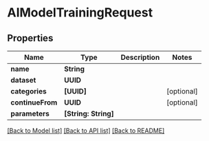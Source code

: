 # AIModelTrainingRequest

## Properties

Name | Type | Description | Notes
------------ | ------------- | ------------- | -------------
**name** | **String** |  | 
**dataset** | **UUID** |  | 
**categories** | **[UUID]** |  | [optional] 
**continueFrom** | **UUID** |  | [optional] 
**parameters** | **[String: String]** |  | 

[[Back to Model list]](../#documentation-for-models) [[Back to API list]](../#documentation-for-api-endpoints) [[Back to README]](../)



